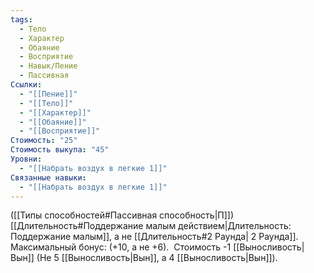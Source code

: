 ```yaml
---
tags:
  - Тело
  - Характер
  - Обаяние
  - Восприятие
  - Навык/Пение
  - Пассивная
Ссылки:
  - "[[Пение]]"
  - "[[Тело]]"
  - "[[Характер]]"
  - "[[Обаяние]]"
  - "[[Восприятие]]"
Стоимость: "25"
Стоимость выкупа: "45"
Уровни:
  - "[[Набрать воздух в легкие 1]]"
Связанные навыки:
  - "[[Набрать воздух в легкие 1]]"
---
```

([[Типы способностей#Пассивная способность|П]]) [[Длительность#Поддержание малым действием|Длительность: Поддержание малым]], а не [[Длительность#2 Раунда| 2 Раунда]]. Максимальный бонус: (+10, а не +6). 
Стоимость -1 [[Выносливость|Вын]] (Не 5 [[Выносливость|Вын]], а 4 [[Выносливость|Вын]]).
